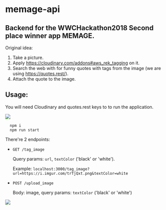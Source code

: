 # memage-api

## Backend for the WWCHackathon2018 Second place winner app MEMAGE.

Original idea:

1) Take a picture.
2) Apply https://cloudinary.com/addons#aws_rek_tagging on it.
3) Search the web with for funny quotes with tags from the image (we are using https://quotes.rest/).
4) Attach the quote to the image.

## Usage:
You will need Cloudinary and quotes.rest keys to to run the application. 

![](https://i.imgur.com/trTjQxt.png)

```
  npm i
  npm run start
```

There're 2 endpoints:
- `GET /tag_image`

    Query params: `url`, `textColor` ('black' or 'white').

    Example:  `localhost:3000/tag_image?url=https://i.imgur.com/trTjQxt.png&textColor=white`

- `POST /upload_image`
   
   Body: image, query params: `textColor` ('black' or 'white')





![](https://i.imgur.com/WdsZEZy.png)
